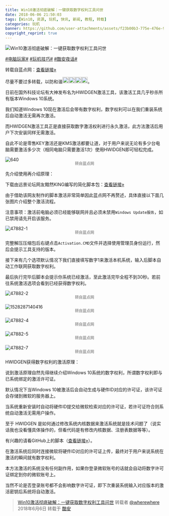 ```yaml
---
title: Win10激活彻底破解：一键获取数字权利工具问世
date: 2018-06-06 21:50:03
tags: [Win10, 资源, 玩机, 快讯, 新闻, 教程, 转载]
categories: 玩机
banner: https://github.com/user-attachments/assets/f23b00b3-775e-476e-9f83-c0060c85b833
copyright_reprint: true
---
```

![Win10激活彻底破解：一键获取数字权利工具问世](https://github.com/user-attachments/assets/f23b00b3-775e-476e-9f83-c0060c85b833)

[#电脑玩家#](https://www.coolapk.com/t/电脑玩家) [#玩机技巧#](https://www.coolapk.com/t/玩机技巧) [#酷安夜话#](https://www.coolapk.com/t/酷安夜话)

转载自蓝点网：[查看链接»](https://www.landiannews.com/archives/47882.htm)

尽量不要过多转载，以防和谐<img class="emoji" src="https://coolapk-uwp.github.io/Coolapk-Lite/CoolapkLite/CoolapkLite/Assets/Emoji/(流汗滑稽).png" alt="流汗滑稽" /><img class="emoji" src="https://coolapk-uwp.github.io/Coolapk-Lite/CoolapkLite/CoolapkLite/Assets/Emoji/(流汗滑稽).png" alt="流汗滑稽" /><img class="emoji" src="https://coolapk-uwp.github.io/Coolapk-Lite/CoolapkLite/CoolapkLite/Assets/Emoji/(流汗滑稽).png" alt="流汗滑稽" /><img class="emoji" src="https://coolapk-uwp.github.io/Coolapk-Lite/CoolapkLite/CoolapkLite/Assets/Emoji/(流汗滑稽).png" alt="流汗滑稽" />。

日前在国外科技论坛有大神发布名为HWIDGEN激活工具，该激活工具几乎秒杀所有版本Windows 10系统。

我们知道Windows 10现在激活后会带有数字权利，数字权利可以在我们重装系统后自动激活无需再次激活。

而HWIDGEN激活工具正是直接获取数字激活权利进行永久激活，此方法激活后用户下次安装同样无需激活。

自此不论是零售KEY激活还是KMS激活都要让道，对于用户来说无论有多少台电脑需要激活多少次（相同电脑只需要激活1次）使用HWIDGEN即可轻松完成。

![640](https://github.com/user-attachments/assets/f2f91244-6648-488f-a030-f348a46d88e7)
<figcaption class="figure">转自蓝点网</figcaption>

先介绍使用再介绍原理：

下载由远景论坛网友黯然KING编写的简化脚本包：[查看链接»](https://dl.lancdn.com/landian/software/HWIDGEN)

<style>
  img.emoji {
    height: 20px;
    width: 20px;
    margin-bottom: -4px !important;
    display: inline;
  }

  figcaption.figure {
    color: #999;
    font-size: 0.875em;
    font-weight: bold;
    line-height: 1;
    margin: 5px auto 15px;
    text-align: center;
  }

  p+figcaption.figure,
  p+div.code-line+.figure {
    margin: -15px auto 15px;
  }

  @media (max-width: 567px) {
    .post-body p+figcaption.figure {
      margin: -5px auto 15px;
    }
  }
</style>
<!--more-->

由于借助该网友制作的脚本激活非常简单因此蓝点网不再赘述，具体直接以下面几张图片介绍整个激活流程。

注意事项：激活前电脑必须已经能够联网并且必须未禁用`Windows Update服务`，如已禁用请先开启该服务。

![47882-1](https://github.com/user-attachments/assets/fa48600d-24ab-4a3f-9c03-6e4203416ee3)
<figcaption class="figure">转自蓝点网</figcaption>

完整解压压缩包后右键点击`Activation.CMD`文件并选择使用管理员身份运行，然后会提示工具支持的版本。

接下来有几个选项默认情况下我们直接填写数字1来激活本机系统，输入后脚本自动工作联网获取数字权利。

最后执行完毕后脚本会提示你系统已经激活，至此激活完毕全程不到30秒。若前往系统激活选项会看到已经获得数字权利。

![47882-2](https://github.com/user-attachments/assets/c5f95b2e-70d0-4bd7-bde4-c7a1eeba8698)
<figcaption class="figure">转自蓝点网</figcaption>

![1528287140416](https://github.com/user-attachments/assets/9dc1e8c8-92bc-4d92-8ee6-e19a84317fa8)
<figcaption class="figure">转自蓝点网</figcaption>

![47882-4](https://github.com/user-attachments/assets/3633741a-d84c-417e-9d34-c85f669f7500)
<figcaption class="figure">转自蓝点网</figcaption>

![47882-5](https://github.com/user-attachments/assets/2a2cde58-a561-4edb-adb7-94675e614e8c)
<figcaption class="figure">转自蓝点网</figcaption>

![47882-7](https://github.com/user-attachments/assets/688e5a64-f365-42ae-93fb-259754fda844)
<figcaption class="figure">转自蓝点网</figcaption>

HWIDGEN获得数字权利的激活原理：

说到激活原理自然先得继续介绍Windows 10系统的数字权利，所谓数字权利即与已系统绑定的激活许可证。

默认情况下当Windows 10被激活后会自动生成与硬件ID对应的许可证，该许可证会存储到微软的服务器上。

当系统重新安装时自动将硬件ID提交给微软检索对应的许可证，若许可证符合则系统自动激活无需用户操作。

至于 HWIDGEN 是如何通过修改系统内核数据来激活系统就是技术问题了（说实话我也没看懂具体操作的，但看代码是有修改内核数据、注册表数据等等）。

有兴趣的请看GitHub上的脚本（[查看链接»](https://github.com/vyvojar/slshim)）。

在激活系统后同时连接微软将硬件ID对应的许可证上传，最终对于用户来说系统在激活的瞬间就有数字权利。

本方法激活的系统没有任何副作用，如果你登录微软账号的话就会自动将数字许可证绑定到你的微软账号上。

当然不论是否登录账号都不会影响数字许可证，即下次重装系统输入对应版本的激活密钥后系统将自动激活。

> [Win10激活彻底破解：一键获取数字权利工具问世](https://www.coolapk.com/feed/6800015?shareKey=NjNlYjY5ZTQ0NzQ4NjY2MzU1YTI) 转载者 [@wherewhere](https://www.coolapk.com/u/wherewhere) 2018年6月6日 转载于 [酷安](https://www.coolapk.com "Coolapk")
